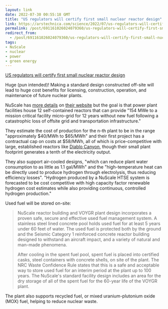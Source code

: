 ```yaml
---
layout: link
date: 2022-07-30 00:55:18 GMT
title: "US regulators will certify first small nuclear reactor design"
link: https://arstechnica.com/science/2022/07/us-regulators-will-certify-first-small-nuclear-reactor-design/
permalink: /post/691161026024079360/us-regulators-will-certify-first-small-nuclear
redirect_from: 
  - /post/691161026024079360/us-regulators-will-certify-first-small-nuclear
tags:
- NuScale
- nuclear
- power
- green energy
---
```

<a href="https://arstechnica.com/science/2022/07/us-regulators-will-certify-first-small-nuclear-reactor-design/">US regulators will certify first small nuclear reactor design</a>

<p>Huge (pun intended)! Making a standard design constructed off-site will lead to huge cost benefits for licensing, construction, operation, and maintenance of future nuclear plants.</p>
<p>NuScale has <a href="https://www.nuscalepower.com/benefits/simplified-design">more details</a> on <a href="https://www.nuscalepower.com/environment/energy-issues">their website</a> but the goal is that power plant facilities house 12 self-contained reactors that can provide "154 MWe to a mission critical facility micro-grid for 12 years without new fuel following a catastrophic loss of offsite grid and transportation infrastructure."</p>
<p>They estimate the cost of production for the n-th plant to be in the range "approximately $40/MWh to $65/MWh" and their first project has a contractual cap on costs at $58/MWh, all of which is price-competitive with large, established reactors like <a href="https://en.wikipedia.org/wiki/Diablo_Canyon_Power_Plant">Diablo Canyon</a>, though their small plant footprint generates a tenth of the electricity output.</p> 
<p>They also support air-cooled designs, "which can reduce plant water consumption to as little as 1.1 gal/MWh" and the "high-temperature heat can be directly used to produce hydrogen through electrolysis, thus reducing efficiency losses". "Hydrogen produced by a NuScale HTSE system is forecasted to be cost competitive with high capacity factor renewable hydrogen cost estimates while also providing continuous, controlled hydrogen production."</p>
<p>Used fuel will be stored on-site:</p>
<blockquote><p>NuScale reactor building and VOYGR plant design incorporates a proven safe, secure and effective used fuel management system. A stainless steel lined concrete pool holds used fuel for at least 5 years under 60 feet of water. The used fuel is protected both by the ground and the Seismic Category 1 reinforced concrete reactor building designed to withstand an aircraft impact, and a variety of natural and man-made phenomena.</p>
<p>After cooling in the spent fuel pool, spent fuel is placed into certified casks, steel containers with concrete shells, on site of the plant. The NRC Waste Confidence Rule states that this is a safe and acceptable way to store used fuel for an interim period at the plant up to 100 years. The NuScale's standard facility design includes an area for the dry storage of all of the spent fuel for the 60-year life of the VOYGR plant.</p></blockquote>
<p>The plant also supports recycled fuel, or mixed uranium-plutonium oxide (MOX) fuel, helping to reduce nuclear waste.</p>






